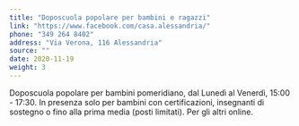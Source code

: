 ```yaml
---
title: "Doposcuola popolare per bambini e ragazzi"
link: "https://www.facebook.com/casa.alessandria/"
phone: "349 264 8402"
address: "Via Verona, 116 Alessandria"
source: ""
date: 2020-11-19
weight: 3
---
```


Doposcuola popolare per bambini pomeridiano, dal Lunedì al Venerdì, 15:00 - 17:30.
In presenza solo per bambini con certificazioni, insegnanti di sostegno o fino alla prima media (posti limitati).
Per gli altri online.